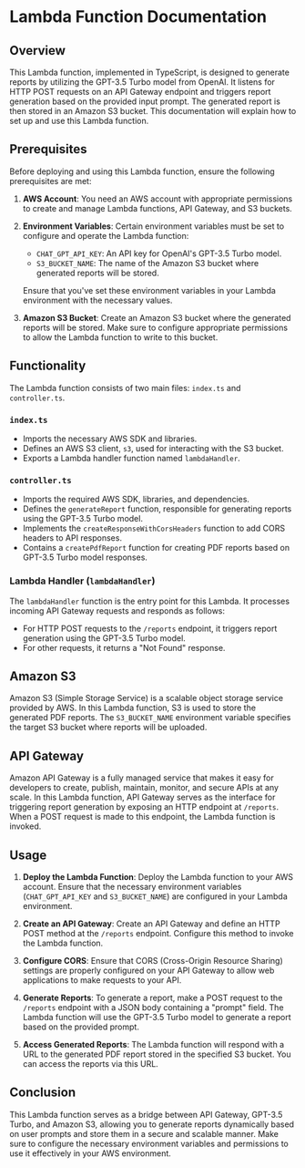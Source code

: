 # Lambda Function Documentation

## Overview

This Lambda function, implemented in TypeScript, is designed to generate reports by utilizing the GPT-3.5 Turbo model from OpenAI. It listens for HTTP POST requests on an API Gateway endpoint and triggers report generation based on the provided input prompt. The generated report is then stored in an Amazon S3 bucket. This documentation will explain how to set up and use this Lambda function.

## Prerequisites

Before deploying and using this Lambda function, ensure the following prerequisites are met:

1. **AWS Account**: You need an AWS account with appropriate permissions to create and manage Lambda functions, API Gateway, and S3 buckets.

2. **Environment Variables**: Certain environment variables must be set to configure and operate the Lambda function:

   - `CHAT_GPT_API_KEY`: An API key for OpenAI's GPT-3.5 Turbo model.
   - `S3_BUCKET_NAME`: The name of the Amazon S3 bucket where generated reports will be stored.

   Ensure that you've set these environment variables in your Lambda environment with the necessary values.

3. **Amazon S3 Bucket**: Create an Amazon S3 bucket where the generated reports will be stored. Make sure to configure appropriate permissions to allow the Lambda function to write to this bucket.

## Functionality

The Lambda function consists of two main files: `index.ts` and `controller.ts`.

### `index.ts`

- Imports the necessary AWS SDK and libraries.
- Defines an AWS S3 client, `s3`, used for interacting with the S3 bucket.
- Exports a Lambda handler function named `lambdaHandler`.

### `controller.ts`

- Imports the required AWS SDK, libraries, and dependencies.
- Defines the `generateReport` function, responsible for generating reports using the GPT-3.5 Turbo model.
- Implements the `createResponseWithCorsHeaders` function to add CORS headers to API responses.
- Contains a `createPdfReport` function for creating PDF reports based on GPT-3.5 Turbo model responses.

### Lambda Handler (`lambdaHandler`)

The `lambdaHandler` function is the entry point for this Lambda. It processes incoming API Gateway requests and responds as follows:

- For HTTP POST requests to the `/reports` endpoint, it triggers report generation using the GPT-3.5 Turbo model.
- For other requests, it returns a "Not Found" response.

## Amazon S3

Amazon S3 (Simple Storage Service) is a scalable object storage service provided by AWS. In this Lambda function, S3 is used to store the generated PDF reports. The `S3_BUCKET_NAME` environment variable specifies the target S3 bucket where reports will be uploaded.

## API Gateway

Amazon API Gateway is a fully managed service that makes it easy for developers to create, publish, maintain, monitor, and secure APIs at any scale. In this Lambda function, API Gateway serves as the interface for triggering report generation by exposing an HTTP endpoint at `/reports`. When a POST request is made to this endpoint, the Lambda function is invoked.

## Usage

1. **Deploy the Lambda Function**: Deploy the Lambda function to your AWS account. Ensure that the necessary environment variables (`CHAT_GPT_API_KEY` and `S3_BUCKET_NAME`) are configured in your Lambda environment.

2. **Create an API Gateway**: Create an API Gateway and define an HTTP POST method at the `/reports` endpoint. Configure this method to invoke the Lambda function.

3. **Configure CORS**: Ensure that CORS (Cross-Origin Resource Sharing) settings are properly configured on your API Gateway to allow web applications to make requests to your API.

4. **Generate Reports**: To generate a report, make a POST request to the `/reports` endpoint with a JSON body containing a "prompt" field. The Lambda function will use the GPT-3.5 Turbo model to generate a report based on the provided prompt.

5. **Access Generated Reports**: The Lambda function will respond with a URL to the generated PDF report stored in the specified S3 bucket. You can access the reports via this URL.

## Conclusion

This Lambda function serves as a bridge between API Gateway, GPT-3.5 Turbo, and Amazon S3, allowing you to generate reports dynamically based on user prompts and store them in a secure and scalable manner. Make sure to configure the necessary environment variables and permissions to use it effectively in your AWS environment.